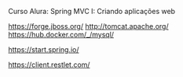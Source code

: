 Curso Alura:
Spring MVC I: Criando aplicações web

https://forge.jboss.org/
http://tomcat.apache.org/
https://hub.docker.com/_/mysql/

https://start.spring.io/

https://client.restlet.com/
